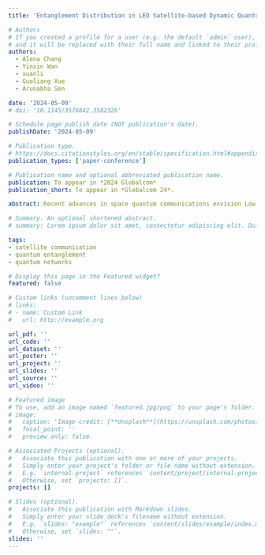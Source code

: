 ```yaml
---
title: 'Entanglement Distribution in LEO Satellite-based Dynamic Quantum Networks'

# Authors
# If you created a profile for a user (e.g. the default `admin` user), write the username (folder name) here
# and it will be replaced with their full name and linked to their profile.
authors:
  - Alena Chang
  - Yinxin Wan
  - xuanli
  - Guoliang Xue
  - Arunabha Sen

date: '2024-05-09'
# doi: '10.1145/3576842.3582326'

# Schedule page publish date (NOT publication's date).
publishDate: '2024-05-09'

# Publication type.
# https://docs.citationstyles.org/en/stable/specification.html#appendix-iii-types
publication_types: ['paper-conference']

# Publication name and optional abbreviated publication name.
publication: To appear in *2024 Globalcom*
publication_short: To appear in *Globalcom 24*.

abstract: Recent advances in space quantum communications envision Low Earth Orbit (LEO) satellites for global entanglement distribution. Entanglement distribution in such a network requires considerations such as satellite mobility, ground station mobility due to the Earth's rotation, inter-satellite links, and multiple orbital shells, all of which have not been thoroughly studied in the networking literature. We ameliorate this deficit by defining a system model which accounts for all of the aforementioned factors. Using this system model, we formulate the dynamic optimal entanglement distribution (DOED) problem. We convert the DOED problem in a dynamic physical network to an instance of the problem in a static logical graph, the latter of which can be used to solve the former. We obtain a reduced logical graph from a logical graph, which can be used to reduce the complexity of solving the DOED problem. We propose two polynomial-time greedy algorithms for computing entanglement paths, as well as an integer linear programming (ILP)-based algorithm as a benchmark. We present evaluation results to demonstrate the advantages of our model and algorithms.

# Summary. An optional shortened abstract.
# summary: Lorem ipsum dolor sit amet, consectetur adipiscing elit. Duis posuere tellus ac convallis placerat. Proin tincidunt magna sed ex sollicitudin condimentum.

tags: 
- satellite communication
- quantum entanglement
- quantum networks

# Display this page in the Featured widget?
featured: false

# Custom links (uncomment lines below)
# links:
# - name: Custom Link
#   url: http://example.org

url_pdf: ''
url_code: ''
url_dataset: ''
url_poster: ''
url_project: ''
url_slides: ''
url_source: ''
url_video: ''

# Featured image
# To use, add an image named `featured.jpg/png` to your page's folder.
# image:
#   caption: 'Image credit: [**Unsplash**](https://unsplash.com/photos/pLCdAaMFLTE)'
#   focal_point: ''
#   preview_only: false

# Associated Projects (optional).
#   Associate this publication with one or more of your projects.
#   Simply enter your project's folder or file name without extension.
#   E.g. `internal-project` references `content/project/internal-project/index.md`.
#   Otherwise, set `projects: []`.
projects: []

# Slides (optional).
#   Associate this publication with Markdown slides.
#   Simply enter your slide deck's filename without extension.
#   E.g. `slides: "example"` references `content/slides/example/index.md`.
#   Otherwise, set `slides: ""`.
slides: ''
---
```


